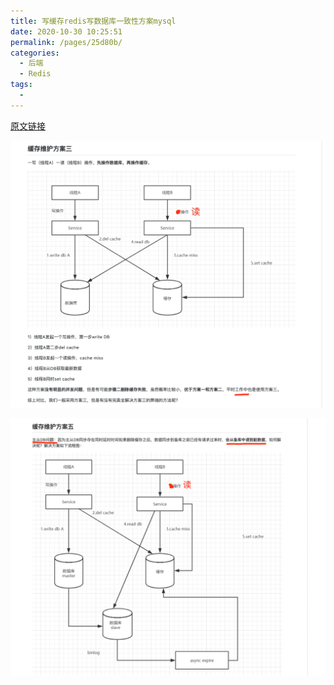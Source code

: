 ```yaml
---
title: 写缓存redis写数据库一致性方案mysql
date: 2020-10-30 10:25:51
permalink: /pages/25d80b/
categories:
  - 后端
  - Redis
tags:
  - 
---
```




[原文链接](https://github.com/whx123/JavaHome/blob/master/%E5%B7%A5%E4%BD%9C%E6%80%BB%E7%BB%93/%E5%B9%B6%E5%8F%91%E7%8E%AF%E5%A2%83%E4%B8%8B%EF%BC%8C%E5%85%88%E6%93%8D%E4%BD%9C%E6%95%B0%E6%8D%AE%E5%BA%93%E8%BF%98%E6%98%AF%E5%85%88%E6%93%8D%E4%BD%9C%E7%BC%93%E5%AD%98%EF%BC%9F.md)





![image-20201030111446799](./minilet/image-20201030111446799.png)




![image-20201030111126104](./minilet/image-20201030111126104.png)







